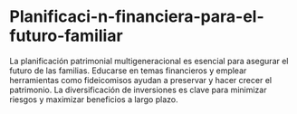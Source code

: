 # Planificaci-n-financiera-para-el-futuro-familiar
La planificación patrimonial multigeneracional es esencial para asegurar el futuro de las familias. Educarse en temas financieros y emplear herramientas como fideicomisos ayudan a preservar y hacer crecer el patrimonio. La diversificación de inversiones es clave para minimizar riesgos y maximizar beneficios a largo plazo.

